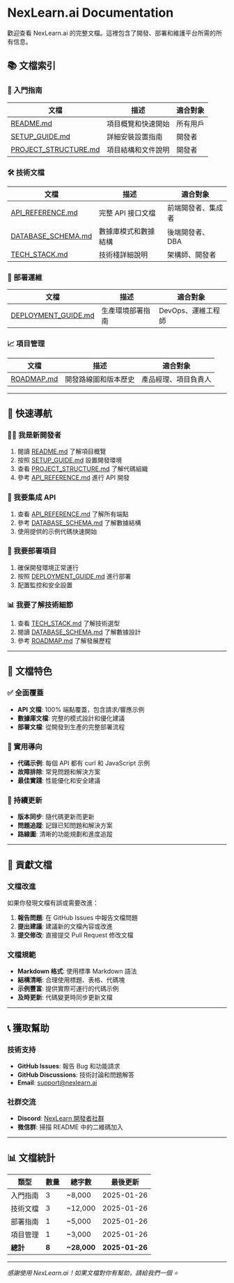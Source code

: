 # NexLearn.ai Documentation

歡迎查看 NexLearn.ai 的完整文檔。這裡包含了開發、部署和維護平台所需的所有信息。

## 📚 文檔索引

### 🚀 入門指南

| 文檔 | 描述 | 適合對象 |
|------|------|----------|
| [README.md](../README.md) | 項目概覽和快速開始 | 所有用戶 |
| [SETUP_GUIDE.md](../SETUP_GUIDE.md) | 詳細安裝設置指南 | 開發者 |
| [PROJECT_STRUCTURE.md](../PROJECT_STRUCTURE.md) | 項目結構和文件說明 | 開發者 |

### 🛠️ 技術文檔

| 文檔 | 描述 | 適合對象 |
|------|------|----------|
| [API_REFERENCE.md](./API_REFERENCE.md) | 完整 API 接口文檔 | 前端開發者、集成者 |
| [DATABASE_SCHEMA.md](./DATABASE_SCHEMA.md) | 數據庫模式和數據結構 | 後端開發者、DBA |
| [TECH_STACK.md](./TECH_STACK.md) | 技術棧詳細說明 | 架構師、開發者 |

### 🚀 部署運維

| 文檔 | 描述 | 適合對象 |
|------|------|----------|
| [DEPLOYMENT_GUIDE.md](./DEPLOYMENT_GUIDE.md) | 生產環境部署指南 | DevOps、運維工程師 |

### 📈 項目管理

| 文檔 | 描述 | 適合對象 |
|------|------|----------|
| [ROADMAP.md](../ROADMAP.md) | 開發路線圖和版本歷史 | 產品經理、項目負責人 |

---

## 🎯 快速導航

### 👨‍💻 我是新開發者
1. 閱讀 [README.md](../README.md) 了解項目概覽
2. 按照 [SETUP_GUIDE.md](../SETUP_GUIDE.md) 設置開發環境
3. 查看 [PROJECT_STRUCTURE.md](../PROJECT_STRUCTURE.md) 了解代碼組織
4. 參考 [API_REFERENCE.md](./API_REFERENCE.md) 進行 API 開發

### 🔌 我要集成 API
1. 查看 [API_REFERENCE.md](./API_REFERENCE.md) 了解所有端點
2. 參考 [DATABASE_SCHEMA.md](./DATABASE_SCHEMA.md) 了解數據結構
3. 使用提供的示例代碼快速開始

### 🚀 我要部署項目
1. 確保開發環境正常運行
2. 按照 [DEPLOYMENT_GUIDE.md](./DEPLOYMENT_GUIDE.md) 進行部署
3. 配置監控和安全設置

### 📊 我要了解技術細節
1. 查看 [TECH_STACK.md](./TECH_STACK.md) 了解技術選型
2. 閱讀 [DATABASE_SCHEMA.md](./DATABASE_SCHEMA.md) 了解數據設計
3. 參考 [ROADMAP.md](../ROADMAP.md) 了解發展歷程

---

## 📖 文檔特色

### ✅ 全面覆蓋
- **API 文檔**: 100% 端點覆蓋，包含請求/響應示例
- **數據庫文檔**: 完整的模式設計和優化建議
- **部署文檔**: 從開發到生產的完整部署流程

### 🎯 實用導向
- **代碼示例**: 每個 API 都有 curl 和 JavaScript 示例
- **故障排除**: 常見問題和解決方案
- **最佳實踐**: 性能優化和安全建議

### 🔄 持續更新
- **版本同步**: 隨代碼更新而更新
- **問題追蹤**: 記錄已知問題和解決方案
- **路線圖**: 清晰的功能規劃和進度追蹤

---

## 🤝 貢獻文檔

### 文檔改進
如果你發現文檔有誤或需要改進：

1. **報告問題**: 在 GitHub Issues 中報告文檔問題
2. **提出建議**: 建議新的文檔內容或改進
3. **提交修改**: 直接提交 Pull Request 修改文檔

### 文檔規範
- **Markdown 格式**: 使用標準 Markdown 語法
- **結構清晰**: 合理使用標題、表格、代碼塊
- **示例豐富**: 提供實際可運行的代碼示例
- **及時更新**: 代碼變更時同步更新文檔

---

## 📞 獲取幫助

### 技術支持
- **GitHub Issues**: 報告 Bug 和功能請求
- **GitHub Discussions**: 技術討論和問題解答
- **Email**: support@nexlearn.ai

### 社群交流
- **Discord**: [NexLearn 開發者社群](https://discord.gg/nexlearn)
- **微信群**: 掃描 README 中的二維碼加入

---

## 📊 文檔統計

| 類型 | 數量 | 總字數 | 最後更新 |
|------|------|---------|----------|
| 入門指南 | 3 | ~8,000 | 2025-01-26 |
| 技術文檔 | 3 | ~12,000 | 2025-01-26 |
| 部署指南 | 1 | ~5,000 | 2025-01-26 |
| 項目管理 | 1 | ~3,000 | 2025-01-26 |
| **總計** | **8** | **~28,000** | **2025-01-26** |

---

*感謝使用 NexLearn.ai！如果文檔對你有幫助，請給我們一個 ⭐*

